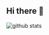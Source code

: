 ## Hi there 👋

![github stats](https://github-readme-stats.vercel.app/api?username=acedlund&theme=midnight-purple&show_icons=true&hide_border=true&count_private=true)
<!--
**acedlund/acedlund** is a ✨ _special_ ✨ repository because its `README.md` (this file) appears on your GitHub profile.

Here are some ideas to get you started:

- 🔭 I’m currently working on ...
- 🌱 I’m currently learning ...
- 👯 I’m looking to collaborate on ...
- 🤔 I’m looking for help with ...
- 💬 Ask me about ...
- 📫 How to reach me: ...
- 😄 Pronouns: ...
- ⚡ Fun fact: ...
-->
